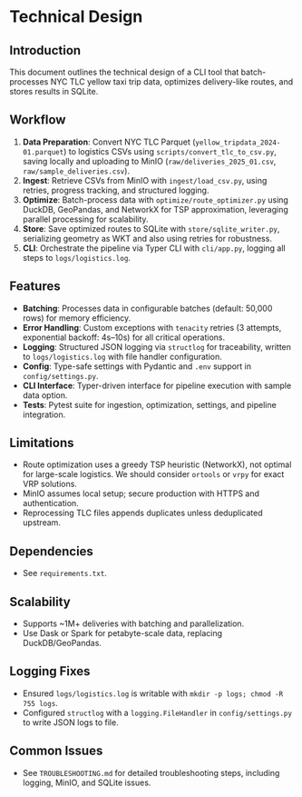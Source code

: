 # Technical Design

## Introduction
This document outlines the technical design of a CLI tool that batch-processes NYC TLC yellow taxi trip data, optimizes delivery-like routes, and stores results in SQLite.

## Workflow
1. **Data Preparation**: Convert NYC TLC Parquet (`yellow_tripdata_2024-01.parquet`) to logistics CSVs using `scripts/convert_tlc_to_csv.py`, saving locally and uploading to MinIO (`raw/deliveries_2025_01.csv`, `raw/sample_deliveries.csv`).
2. **Ingest**: Retrieve CSVs from MinIO with `ingest/load_csv.py`, using retries, progress tracking, and structured logging.
3. **Optimize**: Batch-process data with `optimize/route_optimizer.py` using DuckDB, GeoPandas, and NetworkX for TSP approximation, leveraging parallel processing for scalability.
4. **Store**: Save optimized routes to SQLite with `store/sqlite_writer.py`, serializing geometry as WKT and also using retries for robustness.
5. **CLI**: Orchestrate the pipeline via Typer CLI with `cli/app.py`, logging all steps to `logs/logistics.log`.

## Features
- **Batching**: Processes data in configurable batches (default: 50,000 rows) for memory efficiency.
- **Error Handling**: Custom exceptions with `tenacity` retries (3 attempts, exponential backoff: 4s–10s) for all critical operations.
- **Logging**: Structured JSON logging via `structlog` for traceability, written to `logs/logistics.log` with file handler configuration.
- **Config**: Type-safe settings with Pydantic and `.env` support in `config/settings.py`.
- **CLI Interface**: Typer-driven interface for pipeline execution with sample data option.
- **Tests**: Pytest suite for ingestion, optimization, settings, and pipeline integration.

## Limitations
- Route optimization uses a greedy TSP heuristic (NetworkX), not optimal for large-scale logistics. We should consider `ortools` or `vrpy` for exact VRP solutions.
- MinIO assumes local setup; secure production with HTTPS and authentication.
- Reprocessing TLC files appends duplicates unless deduplicated upstream.

## Dependencies
- See `requirements.txt`.

## Scalability
- Supports ~1M+ deliveries with batching and parallelization.
- Use Dask or Spark for petabyte-scale data, replacing DuckDB/GeoPandas.

## Logging Fixes
- Ensured `logs/logistics.log` is writable with `mkdir -p logs; chmod -R 755 logs`.
- Configured `structlog` with a `logging.FileHandler` in `config/settings.py` to write JSON logs to file.

## Common Issues
- See `TROUBLESHOOTING.md` for detailed troubleshooting steps, including logging, MinIO, and SQLite issues.
